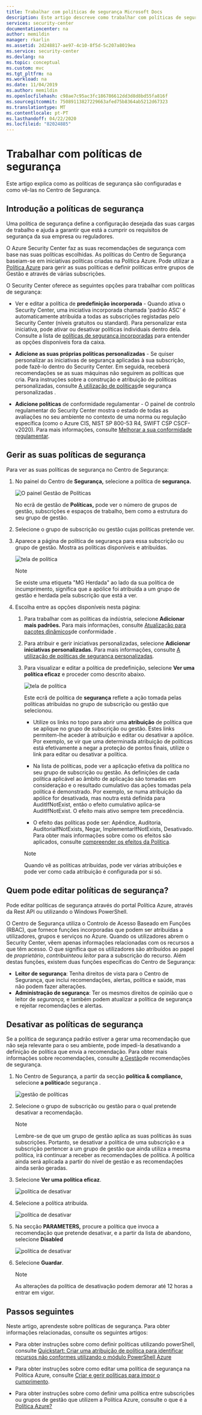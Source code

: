 ```yaml
---
title: Trabalhar com políticas de segurança Microsoft Docs
description: Este artigo descreve como trabalhar com políticas de segurança no Centro de Segurança Azure.
services: security-center
documentationcenter: na
author: memildin
manager: rkarlin
ms.assetid: 2d248817-ae97-4c10-8f5d-5c207a8019ea
ms.service: security-center
ms.devlang: na
ms.topic: conceptual
ms.custom: mvc
ms.tgt_pltfrm: na
ms.workload: na
ms.date: 11/04/2019
ms.author: memildin
ms.openlocfilehash: c98ae7c95ac3fc186786612dd3d8d8bd55fa816f
ms.sourcegitcommit: 75089113827229663afed75b8364ab5212d67323
ms.translationtype: MT
ms.contentlocale: pt-PT
ms.lasthandoff: 04/22/2020
ms.locfileid: "82024885"
---
```

# <a name="working-with-security-policies"></a>Trabalhar com políticas de segurança

Este artigo explica como as políticas de segurança são configuradas e como vê-las no Centro de Segurança. 

## <a name="introduction-to-security-policies"></a>Introdução a políticas de segurança

Uma política de segurança define a configuração desejada das suas cargas de trabalho e ajuda a garantir que está a cumprir os requisitos de segurança da sua empresa ou reguladores.

O Azure Security Center faz as suas recomendações de segurança com base nas suas políticas escolhidas. As políticas do Centro de Segurança baseiam-se em iniciativas políticas criadas na Política Azure. Pode utilizar a [Política Azure](../governance/policy/overview.md) para gerir as suas políticas e definir políticas entre grupos de Gestão e através de várias subscrições.

O Security Center oferece as seguintes opções para trabalhar com políticas de segurança:

* Ver e editar a política de **predefinição incorporada** - Quando ativa o Security Center, uma iniciativa incorporada chamada 'padrão ASC' é automaticamente atribuída a todas as subscrições registadas pelo Security Center (níveis gratuitos ou standard). Para personalizar esta iniciativa, pode ativar ou desativar políticas individuais dentro dela. Consulte a lista de [políticas de segurança incorporadas](security-center-policy-definitions.md) para entender as opções disponíveis fora da caixa.

* **Adicione as suas próprias políticas personalizadas** - Se quiser personalizar as iniciativas de segurança aplicadas à sua subscrição, pode fazê-lo dentro do Security Center. Em seguida, receberá recomendações se as suas máquinas não seguirem as políticas que cria. Para instruções sobre a construção e atribuição de políticas personalizadas, consulte [A utilização de políticas](custom-security-policies.md)de segurança personalizadas .

* **Adicione políticas** de conformidade regulamentar - O painel de controlo regulamentar do Security Center mostra o estado de todas as avaliações no seu ambiente no contexto de uma norma ou regulação específica (como o Azure CIS, NIST SP 800-53 R4, SWIFT CSP CSCF-v2020). Para mais informações, consulte [Melhorar a sua conformidade regulamentar](security-center-compliance-dashboard.md).


## <a name="managing-your-security-policies"></a>Gerir as suas políticas de segurança

Para ver as suas políticas de segurança no Centro de Segurança:

1. No painel do Centro de **Segurança,** selecione a política de **segurança.**

    ![O painel Gestão de Políticas](./media/security-center-policies/security-center-policy-mgt.png)

   No ecrã de gestão de **Políticas,** pode ver o número de grupos de gestão, subscrições e espaços de trabalho, bem como a estrutura do seu grupo de gestão.

1. Selecione o grupo de subscrição ou gestão cujas políticas pretende ver.

1. Aparece a página de política de segurança para essa subscrição ou grupo de gestão. Mostra as políticas disponíveis e atribuídas.

   ![tela de política](./media/tutorial-security-policy/security-policy-page.png)

    > [!NOTE]
    > Se existe uma etiqueta "MG Herdada" ao lado da sua política de incumprimento, significa que a apólice foi atribuída a um grupo de gestão e herdada pela subscrição que está a ver.


1. Escolha entre as opções disponíveis nesta página:

    1. Para trabalhar com as políticas da indústria, selecione **Adicionar mais padrões.** Para mais informações, consulte [Atualização para pacotes dinâmicos](update-regulatory-compliance-packages.md)de conformidade .

    1. Para atribuir e gerir iniciativas personalizadas, selecione **Adicionar iniciativas personalizadas.** Para mais informações, consulte [A utilização de políticas de segurança personalizadas](custom-security-policies.md).

    1. Para visualizar e editar a política de predefinição, selecione **Ver uma política eficaz** e proceder como descrito abaixo. 

       ![tela de política](./media/security-center-policies/policy-screen.png)
       
       Este ecrã de política de **segurança** reflete a ação tomada pelas políticas atribuídas no grupo de subscrição ou gestão que selecionou.
       
       * Utilize os links no topo para abrir uma **atribuição** de política que se aplique no grupo de subscrição ou gestão. Estes links permitem-lhe aceder à atribuição e editar ou desativar a apólice. Por exemplo, se vir que uma determinada atribuição de políticas está efetivamente a negar a proteção de pontos finais, utilize o link para editar ou desativar a política.
       
       * Na lista de políticas, pode ver a aplicação efetiva da política no seu grupo de subscrição ou gestão. As definições de cada política aplicável ao âmbito de aplicação são tomadas em consideração e o resultado cumulativo das ações tomadas pela política é demonstrado. Por exemplo, se numa atribuição da apólice for desativada, mas noutra está definida para AuditIfNotExist, então o efeito cumulativo aplica-se AuditIfNotExist. O efeito mais ativo sempre tem precedência.
       
       * O efeito das políticas pode ser: Apêndice, Auditoria, AuditoriaIfNotExists, Negar, ImplementarIfNotExists, Desativado. Para obter mais informações sobre como os efeitos são aplicados, consulte [compreender os efeitos da Política](../governance/policy/concepts/effects.md).

       > [!NOTE]
       > Quando vê as políticas atribuídas, pode ver várias atribuições e pode ver como cada atribuição é configurada por si só.


## <a name="who-can-edit-security-policies"></a>Quem pode editar políticas de segurança?

Pode editar políticas de segurança através do portal Política Azure, através da Rest API ou utilizando o Windows PowerShell.

O Centro de Segurança utiliza o Controlo de Acesso Baseado em Funções (RBAC), que fornece funções incorporadas que podem ser atribuídas a utilizadores, grupos e serviços no Azure. Quando os utilizadores abrem o Security Center, vêem apenas informações relacionadas com os recursos a que têm acesso. O que significa que os utilizadores são atribuídos ao papel de *proprietário*, *contribuinte*ou *leitor* para a subscrição do recurso. Além destas funções, existem duas funções específicas do Centro de Segurança:

- **Leitor de segurança**: Tenha direitos de vista para o Centro de Segurança, que inclui recomendações, alertas, política e saúde, mas não podem fazer alterações.
- **Administração de segurança**: Ter os mesmos direitos de opinião que o leitor de *segurança,* e também podem atualizar a política de segurança e rejeitar recomendações e alertas.


## <a name="disable-security-policies"></a>Desativar as políticas de segurança
Se a política de segurança padrão estiver a gerar uma recomendação que não seja relevante para o seu ambiente, pode impedi-la desativando a definição de política que envia a recomendação.
Para obter mais informações sobre recomendações, consulte [a Gestão](security-center-recommendations.md)de recomendações de segurança.

1. No Centro de Segurança, a partir da secção **política & compliance,** selecione **a política**de segurança .

   ![gestão de políticas](./media/tutorial-security-policy/policy-management.png)

2. Selecione o grupo de subscrição ou gestão para o qual pretende desativar a recomendação.

   > [!NOTE]
   > Lembre-se de que um grupo de gestão aplica as suas políticas às suas subscrições. Portanto, se desativar a política de uma subscrição e a subscrição pertencer a um grupo de gestão que ainda utiliza a mesma política, irá continuar a receber as recomendações de política. A política ainda será aplicada a partir do nível de gestão e as recomendações ainda serão geradas.

1. Selecione **Ver uma política eficaz**.

   ![política de desativar](./media/tutorial-security-policy/view-effective-policy.png)

1. Selecione a política atribuída.

   ![política de desativar](./media/tutorial-security-policy/security-policy.png)

1. Na secção **PARAMETERS,** procure a política que invoca a recomendação que pretende desativar, e a partir da lista de abandono, selecione **Disabled**

   ![política de desativar](./media/tutorial-security-policy/disable-policy.png)

1. Selecione **Guardar**.

   > [!NOTE]
   > As alterações da política de desativação podem demorar até 12 horas a entrar em vigor.



## <a name="next-steps"></a>Passos seguintes
Neste artigo, aprendeste sobre políticas de segurança. Para obter informações relacionadas, consulte os seguintes artigos:

* Para obter instruções sobre como definir políticas utilizando powerShell, consulte [Quickstart: Criar uma atribuição de política para identificar recursos não conformes utilizando o módulo PowerShell Azure](../governance/policy/assign-policy-powershell.md)

* Para obter instruções sobre como editar uma política de segurança na Política Azure, consulte [Criar e gerir políticas para impor o cumprimento](../governance/policy/tutorials/create-and-manage.md).

* Para obter instruções sobre como definir uma política entre subscrições ou grupos de gestão que utilizem a Política Azure, consulte o que é a [Política Azure?](../governance/policy/overview.md)